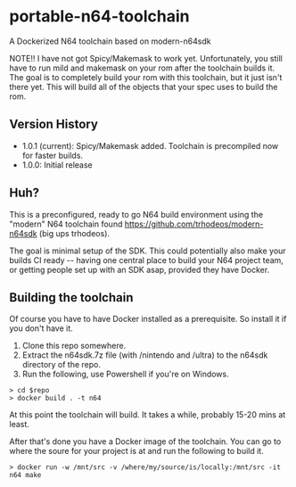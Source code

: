 # portable-n64-toolchain
A Dockerized N64 toolchain based on modern-n64sdk

NOTE!! I have not got Spicy/Makemask to work yet.  Unfortunately, you still have to run mild and makemask on your rom after the toolchain builds it.  The goal is to completely build your rom with this toolchain, but it just isn't there yet.  This will build all of the objects that your spec uses to build the rom.

## Version History
* 1.0.1 (current): Spicy/Makemask added.  Toolchain is precompiled now for faster builds.
* 1.0.0: Initial release

## Huh?
This is a preconfigured, ready to go N64 build environment using the "modern" N64 toolchain found https://github.com/trhodeos/modern-n64sdk (big ups trhodeos).

The goal is minimal setup of the SDK.  This could potentially also make your builds CI ready -- having one central place to build your N64 project team, or getting people set up with an SDK asap, provided they have Docker.

## Building the toolchain
Of course you have to have Docker installed as a prerequisite.  So install it if you don't have it.

1. Clone this repo somewhere.
2. Extract the n64sdk.7z file (with /nintendo and /ultra) to the n64sdk directory of the repo.
3. Run the following, use Powershell if you're on Windows.

```    
> cd $repo
> docker build . -t n64
```

At this point the toolchain will build.  It takes a while, probably 15-20 mins at least.

After that's done you have a Docker image of the toolchain.  You can go to where the soure for your project is at and run the following to build it.

```
> docker run -w /mnt/src -v /where/my/source/is/locally:/mnt/src -it n64 make
```
